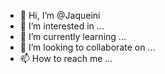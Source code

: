- 👋 Hi, I’m @Jaqueini
- 👀 I’m interested in ...
- 🌱 I’m currently learning ...
- 💞️ I’m looking to collaborate on ...
- 📫 How to reach me ...

<!---
Jaqueini/Jaqueini is a ✨ special ✨ repository because its `README.md` (this file) appears on your GitHub profile.
You can click the Preview link to take a look at your changes.
--->
